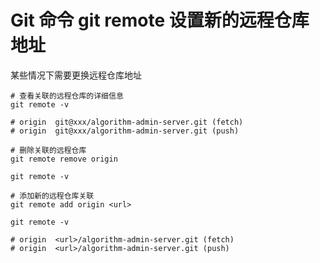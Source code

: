 # Git 命令 git remote 设置新的远程仓库地址

某些情况下需要更换远程仓库地址

```shell
# 查看关联的远程仓库的详细信息
git remote -v

# origin  git@xxx/algorithm-admin-server.git (fetch)
# origin  git@xxx/algorithm-admin-server.git (push)

# 删除关联的远程仓库
git remote remove origin

git remote -v

# 添加新的远程仓库关联
git remote add origin <url>

git remote -v

# origin  <url>/algorithm-admin-server.git (fetch)
# origin  <url>/algorithm-admin-server.git (push)

```

